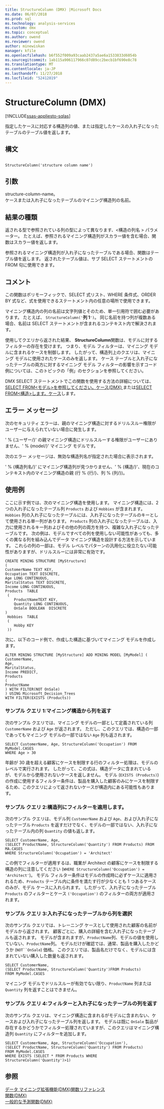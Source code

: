 ```yaml
---
title: StructureColumn (DMX) |Microsoft Docs
ms.date: 06/07/2018
ms.prod: sql
ms.technology: analysis-services
ms.custom: dmx
ms.topic: conceptual
ms.author: owend
ms.reviewer: owend
author: minewiskan
manager: kfile
ms.openlocfilehash: b6f552f009a93caab2437a5ae6a1533833d6054b
ms.sourcegitcommit: 1ab115a906117966c07d89cc2becb1bf690e8c78
ms.translationtype: MT
ms.contentlocale: ja-JP
ms.lasthandoff: 11/27/2018
ms.locfileid: "52412819"
---
```

# <a name="structurecolumn-dmx"></a>StructureColumn (DMX)
[!INCLUDE[ssas-appliesto-sqlas](../includes/ssas-appliesto-sqlas.md)]

  指定したケースに対応する構造列の値、または指定したケースの入れ子になったテーブルのテーブル値を返します。  
  
## <a name="syntax"></a>構文  
  
```  
  
StructureColumn('structure column name')  
```  
  
## <a name="arguments"></a>引数  
 structure-column-name。  
 ケースまたは入れ子になったテーブルのマイニング構造列の名前。  
  
## <a name="result-type"></a>結果の種類  
 返される型で参照されている列の型によって異なります、\<構造の列名 > パラメーター。 たとえば、参照されるマイニング構造列がスカラー値を含む場合、関数はスカラー値を返します。  
  
 参照されるマイニング構造列が入れ子になったテーブルである場合、関数はテーブル値を返します。 返されたテーブル値は、サブ SELECT ステートメントの FROM 句に使用できます。  
  
## <a name="remarks"></a>コメント  
 この関数はポリモーフィックで、SELECT 式リスト、WHERE 条件式、ORDER BY 式など、式を使用できるステートメント内の任意の場所で使用できます。  
  
 マイニング構造内の列の名前は文字列値とそのため、単一引用符で囲む必要があります。 たとえば、 `StructureColumn('`**列 1**`')`。 同じ名前を持つ列が複数ある場合、名前は SELECT ステートメントが含まれるコンテキスト内で解決されます。  
  
 使用してクエリから返された結果、 **StructureColumn**関数は、モデルに対するフィルターの存在を受けます。 つまり、モデル フィルターは、マイニング モデルに含まれるケースを制御します。 したがって、構造列上のクエリは、マイニング モデルに使用されたケースのみを返します。 ケース テーブルと入れ子になったテーブルの両方に対するマイニング モデル フィルターの影響を示すコード例については、このトピックの「例」のセクションを参照してください。  
  
 DMX SELECT ステートメントでこの関数を使用する方法の詳細については、[SELECT FROM&#60;モデル&#62;を参照してください。ケース&#40;DMX&#41; ](../dmx/select-from-model-cases-dmx.md)または[SELECT FROM&#60;構造&#62;します。ケース](../dmx/select-from-structure-cases.md)します。  
  
## <a name="error-messages"></a>エラー メッセージ  
 次のセキュリティ エラーは、親のマイニング構造に対するドリルスルー権限がユーザーに与えられていない場合に発生します。  
  
 ' % {ユーザー/}' の親マイニング構造にドリルスルーする権限がユーザーにありません、' % {model/}' マイニング モデルです。  
  
 次のエラー メッセージは、無効な構造列名が指定された場合に表示されます。  
  
 ' % {構造列名/}' にマイニング構造列が見つかりません、' % {構造/}'、現在のコンテキスト内のマイニング構造の親 (行 % {行/}、列 % {列/})。  
  
## <a name="examples"></a>使用例  
 ここに示す例では、次のマイニング構造を使用します。 マイニング構造には、2 つの入れ子になったテーブル列 `Products` および `Hobbies` が含まれます。 `Hobbies` 列の入れ子になったテーブルには、入れ子になったテーブルのキーとして使用される単一列があります。 `Products` 列の入れ子になったテーブルは、入力に使用されるキー列およびその他の列の両方を持つ、複雑な入れ子になったテーブルです。 次の例は、モデルですべての列を使用しない可能性があっても、多くの異なる列を組み込んでデータ マイニング構造を設計する方法を示しています。 これらの列の一部は、モデル レベルでパターンの汎用化に役立たない可能性がありますが、ドリルスルーには非常に有効です。  
  
```  
CREATE MINING STRUCTURE [MyStructure]   
(  
CustomerName TEXT KEY,  
Occupation TEXT DISCRETE,  
Age LONG CONTINUOUS,  
MaritalStatus TEXT DISCRETE,  
Income LONG CONTINUOUS,  
Products  TABLE  
 (  
    ProductNameTEXT KEY,  
    Quantity LONG CONTINUOUS,  
    OnSale BOOLEAN  DISCRETE  
)  
 Hobbies  TABLE  
 (  
    Hobby KEY  
 ))  
```  
  
 次に、以下のコード例で、作成した構造に基づいてマイニング モデルを作成します。  
  
```  
ALTER MINING STRUCTURE [MyStructure] ADD MINING MODEL [MyModel] (  
CustomerName,  
Age,  
MaritalStatus,  
Income PREDICT,  
Products   
(  
ProductName  
) WITH FILTER(NOT OnSale)  
) USING Microsoft_Decision_Trees   
WITH FILTER(EXISTS (Products))  
```  
  
### <a name="sample-query-1-returning-a-column-from-the-mining-structure"></a>サンプル クエリ 1:マイニング構造から列を返す  
 次のサンプル クエリでは、マイニング モデルの一部として定義されている列 `CustomerName` および `Age` が返されます。 ただし、このクエリでは、構造の一部であってもマイニング モデルの一部ではない `Age` 列も返されます。  
  
```  
SELECT CustomerName, Age, StructureColumn('Occupation') FROM MyModel.CASES   
WHERE Age > 30  
```  
  
 年齢が 30 歳を超える顧客にケースを制限する行のフィルター処理は、モデルのレベルで実行されます。 したがって、この式は、構造データに含まれているが、モデルから使用されないケースを返しません。 モデル (`EXISTS (Products)`) の作成に使用するフィルター条件は、製品を購入した顧客のみにケースを制限するため、このクエリによって返されないケースが構造内にある可能性もあります。  
  
### <a name="sample-query-2-applying-a-filter-to-the-structure-column"></a>サンプル クエリ 2:構造列にフィルターを適用します。  
 次のサンプル クエリは、モデル列 `CustomerName` および `Age`、および入れ子になったテーブル `Products` を返すだけでなく、モデルの一部ではない、入れ子になったテーブル内の列 `Quantity` の値も返します。  
  
```  
SELECT CustomerName, Age,  
(SELECT ProductName, StructureColumn('Quantity') FROM Products) FROM MA.CASES   
WHERE StructureColumn('Occupation') = 'Architect'  
```  
  
 この例でフィルターが適用するは、職業が Architect の顧客にケースを制限する構造の列に注意してください (`WHERE StructureColumn('Occupation') = 'Architect'`)。 モデル フィルター条件はモデルの作成時に必ずケースに適用されるため、`Products` テーブル内に条件を満たす行が少なくとも 1 つあるケースのみが、モデル ケースに入れられます。 したがって、入れ子になったテーブル `Products` のフィルターとケース `('Occupation')` のフィルターの両方が適用されます。  
  
### <a name="sample-query-3-selecting-columns-from-a-nested-table"></a>サンプル クエリ 3:入れ子になったテーブルから列を選択  
 次のサンプル クエリでは、トレーニング ケースとして使用された顧客の名前がモデルから返されます。 顧客ごとに、購入の詳細を含む入れ子になったテーブルも返されます。 モデルが含まれますが、`ProductName`列、モデルの値を使用していない、`ProductName`列。 モデルだけが確認では、通常、製品を購入したかどうか (`NOT``OnSale`) 価格。 このクエリでは、製品名だけでなく、モデルには含まれていない購入した数量も返されます。  
  
```  
SELECT CustomerName,    
(SELECT ProductName, StructureColumn('Quantity')FROM Products)   
FROM MyModel.CASES  
```  
  
 マイニング モデルでドリルスルーが有効でない限り、`ProductName` 列または `Quantity` 列を返すことはできません。  
  
### <a name="sample-query-4-filtering-on-and-returning-nested-table-columns"></a>サンプル クエリ 4:フィルターと入れ子になったテーブルの列を返す  
 次のサンプル クエリは、マイニング構造に含まれるがモデルに含まれない、ケースおよび入れ子になったテーブル列を返します。 モデルは既に `OnSale` 製品が存在するかどうかでフィルター処理されていますが、このクエリはマイニング構造列 `Quantity` にフィルターを追加します。  
  
```  
SELECT CustomerName, Age, StructureColumn('Occupation'),   
(SELECT ProductName, StructureColumn('Quantity') FROM Products)   
FROM MyModel.CASES   
WHERE EXISTS (SELECT * FROM Products WHERE StructureColumn('Quantity')>1)  
```  
  
## <a name="see-also"></a>参照  
 [データ マイニング拡張機能&#40;DMX&#41;関数リファレンス](../dmx/data-mining-extensions-dmx-function-reference.md)   
 [関数&#40;DMX&#41;](../dmx/functions-dmx.md)   
 [一般的な予測関数&#40;DMX&#41;](../dmx/general-prediction-functions-dmx.md)  
  
  
